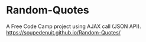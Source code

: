 # Random-Quotes
A Free Code Camp project using AJAX call (JSON API).
https://soupedenuit.github.io/Random-Quotes/
